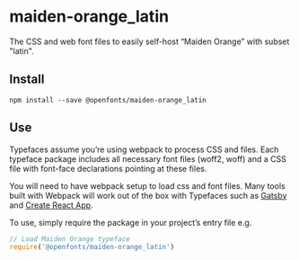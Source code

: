 
# maiden-orange_latin

The CSS and web font files to easily self-host “Maiden Orange” with subset "latin".

## Install

`npm install --save @openfonts/maiden-orange_latin`

## Use

Typefaces assume you’re using webpack to process CSS and files. Each typeface
package includes all necessary font files (woff2, woff) and a CSS file with
font-face declarations pointing at these files.

You will need to have webpack setup to load css and font files. Many tools built
with Webpack will work out of the box with Typefaces such as [Gatsby](https://github.com/gatsbyjs/gatsby)
and [Create React App](https://github.com/facebookincubator/create-react-app).

To use, simply require the package in your project’s entry file e.g.

```javascript
// Load Maiden Orange typeface
require('@openfonts/maiden-orange_latin')
```
